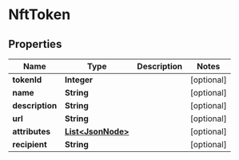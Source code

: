 # NftToken

## Properties
Name | Type | Description | Notes
------------ | ------------- | ------------- | -------------
**tokenId** | **Integer** |  |  [optional]
**name** | **String** |  |  [optional]
**description** | **String** |  |  [optional]
**url** | **String** |  |  [optional]
**attributes** | [**List&lt;JsonNode&gt;**](JsonNode.md) |  |  [optional]
**recipient** | **String** |  |  [optional]
